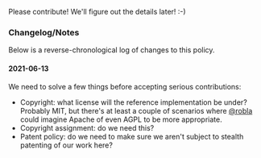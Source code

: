 Please contribute!  We'll figure out the details later!  :-)

### Changelog/Notes
Below is a reverse-chronological log of changes to this policy.

#### 2021-06-13

We need to solve a few things before accepting serious contributions:

* Copyright: what license will the reference implementation be under?  Probably MIT, but there's at least a couple of scenarios where [@robla](https://github.com/robla) could imagine Apache of even AGPL to be more appropriate.
* Copyright assignment: do we need this?
* Patent policy: do we need to make sure we aren't subject to stealth patenting of our work here?
